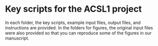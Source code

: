 # Key scripts for the ACSL1 project
In each folder, the key scripts, example input files, output files, and instructions are provided. In the folders for figures, the original input files were also provided so that you can reproduce some of the figures in our manuscript.  

